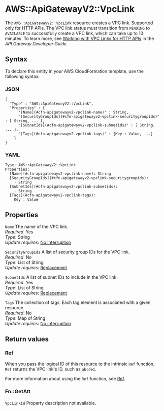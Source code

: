 # AWS::ApiGatewayV2::VpcLink<a name="aws-resource-apigatewayv2-vpclink"></a>

The `AWS::ApiGatewayV2::VpcLink` resource creates a VPC link\. Supported only for HTTP APIs\. The VPC link status must transition from `PENDING` to `AVAILABLE` to successfully create a VPC link, which can take up to 10 minutes\. To learn more, see [Working with VPC Links for HTTP APIs](https://docs.aws.amazon.com/apigateway/latest/developerguide/http-api-vpc-links.html) in the *API Gateway Developer Guide*\. 

## Syntax<a name="aws-resource-apigatewayv2-vpclink-syntax"></a>

To declare this entity in your AWS CloudFormation template, use the following syntax:

### JSON<a name="aws-resource-apigatewayv2-vpclink-syntax.json"></a>

```
{
  "Type" : "AWS::ApiGatewayV2::VpcLink",
  "Properties" : {
      "[Name](#cfn-apigatewayv2-vpclink-name)" : String,
      "[SecurityGroupIds](#cfn-apigatewayv2-vpclink-securitygroupids)" : [ String, ... ],
      "[SubnetIds](#cfn-apigatewayv2-vpclink-subnetids)" : [ String, ... ],
      "[Tags](#cfn-apigatewayv2-vpclink-tags)" : {Key : Value, ...}
    }
}
```

### YAML<a name="aws-resource-apigatewayv2-vpclink-syntax.yaml"></a>

```
Type: AWS::ApiGatewayV2::VpcLink
Properties: 
  [Name](#cfn-apigatewayv2-vpclink-name): String
  [SecurityGroupIds](#cfn-apigatewayv2-vpclink-securitygroupids): 
    - String
  [SubnetIds](#cfn-apigatewayv2-vpclink-subnetids): 
    - String
  [Tags](#cfn-apigatewayv2-vpclink-tags): 
    Key : Value
```

## Properties<a name="aws-resource-apigatewayv2-vpclink-properties"></a>

`Name`  <a name="cfn-apigatewayv2-vpclink-name"></a>
The name of the VPC link\.  
*Required*: Yes  
*Type*: String  
*Update requires*: [No interruption](https://docs.aws.amazon.com/AWSCloudFormation/latest/UserGuide/using-cfn-updating-stacks-update-behaviors.html#update-no-interrupt)

`SecurityGroupIds`  <a name="cfn-apigatewayv2-vpclink-securitygroupids"></a>
A list of security group IDs for the VPC link\.  
*Required*: No  
*Type*: List of String  
*Update requires*: [Replacement](https://docs.aws.amazon.com/AWSCloudFormation/latest/UserGuide/using-cfn-updating-stacks-update-behaviors.html#update-replacement)

`SubnetIds`  <a name="cfn-apigatewayv2-vpclink-subnetids"></a>
A list of subnet IDs to include in the VPC link\.  
*Required*: Yes  
*Type*: List of String  
*Update requires*: [Replacement](https://docs.aws.amazon.com/AWSCloudFormation/latest/UserGuide/using-cfn-updating-stacks-update-behaviors.html#update-replacement)

`Tags`  <a name="cfn-apigatewayv2-vpclink-tags"></a>
The collection of tags\. Each tag element is associated with a given resource\.  
*Required*: No  
*Type*: Map of String  
*Update requires*: [No interruption](https://docs.aws.amazon.com/AWSCloudFormation/latest/UserGuide/using-cfn-updating-stacks-update-behaviors.html#update-no-interrupt)

## Return values<a name="aws-resource-apigatewayv2-vpclink-return-values"></a>

### Ref<a name="aws-resource-apigatewayv2-vpclink-return-values-ref"></a>

When you pass the logical ID of this resource to the intrinsic `Ref` function, `Ref` returns the VPC link's ID, such as `abcde1`\.

For more information about using the `Ref` function, see [Ref](https://docs.aws.amazon.com/AWSCloudFormation/latest/UserGuide/intrinsic-function-reference-ref.html)\.

### Fn::GetAtt<a name="aws-resource-apigatewayv2-vpclink-return-values-fn--getatt"></a>

#### <a name="aws-resource-apigatewayv2-vpclink-return-values-fn--getatt-fn--getatt"></a>

`VpcLinkId`  <a name="VpcLinkId-fn::getatt"></a>
Property description not available\.